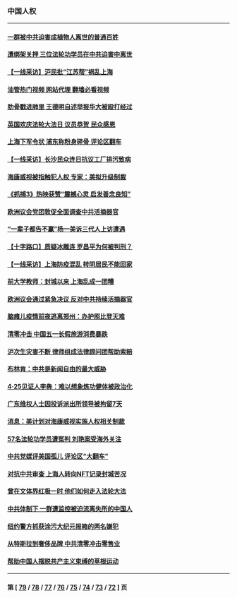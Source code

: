### 中国人权
---
#### [一群被中共迫害成植物人离世的普通百姓](../../pages/ncid278/n13730316.md?05100845) 
#### [遭绑架关押 三位法轮功学员在中共迫害中离世](../../pages/ncid278/n13727134.md?05100845) 
#### [【一线采访】沪民批“江苏帮”祸乱上海](../../pages/ncid278/n13731242.md?05100845) 
#### [油管热门视频 网站代理 翻墙必看视频](http://209.222.30.114:81/youtube.html?05100845)
#### [肋骨戳进肺里 王德明自述举报华大被殴打经过](../../pages/ncid278/n13730815.md?05100845) 
#### [英国欢庆法轮大法日 议员恭贺 民众感恩](../../pages/ncid278/n13730266.md?05100845) 
#### [上海下军令状 浦东称粉身碎骨 评论区翻车](../../pages/ncid278/n13729974.md?05100845) 
#### [【一线采访】长沙民众连日抗议工厂排污致病](../../pages/ncid278/n13729392.md?05100845) 
#### [海康威视被指触犯人权 专家：美拟升级制裁](../../pages/ncid278/n13729009.md?05100845) 
#### [《抓捕3》热映获赞“震撼心灵 启发善念良知”](../../pages/ncid278/n13729129.md?05100845) 
#### [欧洲议会党团敦促全面调查中共活摘器官](../../pages/ncid278/n13729021.md?05100845) 
#### [“一辈子都告不赢”杨一美诉三代人上访遭遇](../../pages/ncid278/n13728969.md?05100845) 
#### [【十字路口】质疑冰雕连 罗昌平为何被判刑？](../../pages/ncid278/n13728739.md?05100845) 
#### [【一线采访】上海防疫混乱 转阴居民不能回家](../../pages/ncid278/n13728726.md?05100845) 
#### [前大学教师：封城以来 上海乱成一团糟](../../pages/ncid278/n13728515.md?05100845) 
#### [欧洲议会通过紧急决议 反对中共持续活摘器官](../../pages/ncid278/n13728211.md?05100845) 
#### [脑瘫儿疫情前夜逃离郑州：办护照比登天难](../../pages/ncid278/n13728232.md?05100845) 
#### [清零冲击 中国五一长假旅游消费暴跌](../../pages/ncid278/n13727808.md?05100845) 
#### [沪次生灾害不断 律师组成法律顾问团帮助索赔](../../pages/ncid278/n13727729.md?05100845) 
#### [布林肯：中共是新闻自由的最大威胁](../../pages/ncid278/n13727223.md?05100845) 
#### [4‧25见证人李犇：难以想象炼功健体被政治化](../../pages/ncid278/n13726951.md?05100845) 
#### [广东维权人士因投诉派出所领导被拘留7天](../../pages/ncid278/n13727127.md?05100845) 
#### [消息：美计划对海康威视实施人权相关制裁](../../pages/ncid278/n13727090.md?05100845) 
#### [57名法轮功学员遭冤判 刘艳案受海外关注](../../pages/ncid278/n13726210.md?05100845) 
#### [中共党媒评美国孤儿 评论区“大翻车”](../../pages/ncid278/n13726953.md?05100845) 
#### [对抗中共审查 上海人转向NFT记录封城苦况](../../pages/ncid278/n13726776.md?05100845) 
#### [曾在文体界红极一时 他们如何走入法轮大法](../../pages/ncid278/n13725670.md?05100845) 
#### [中共体制下 一群遭监控被迫流离失所的中国人](../../pages/ncid278/n13725531.md?05100845) 
#### [纽约警方抓获涂污大纪元报箱的两名嫌犯](../../pages/ncid278/n13725794.md?05100845) 
#### [从特斯拉到奢侈品牌 中共清零冲击零售业](../../pages/ncid278/n13725698.md?05100845) 
#### [帮助中国人摆脱共产主义束缚的草根运动](../../pages/ncid278/n13725532.md?05100845) 

---
#### 第 [ [79](./79.md?05100845) / [78](./78.md?05100845) / [77](./77.md?05100845) / [76](./76.md?05100845) / [75](./75.md?05100845) / [74](./74.md?05100845) / [73](./73.md?05100845) / [72](./72.md?05100845) ] 页
